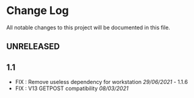 # Change Log
All notable changes to this project will be documented in this file.

## UNRELEASED



## 1.1

- FIX : Remove useless dependency for workstation *29/06/2021* - 1.1.6
- FIX : V13 GETPOST compatibility *08/03/2021*
